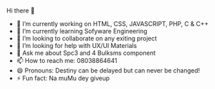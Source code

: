 Hi there 👋


- 🔭 I’m currently working on HTML, CSS, JAVASCRIPT, PHP, C & C++
- 🌱 I’m currently learning Sofyware Engineering
- 👯 I’m looking to collaborate on any exiting project
- 🤔 I’m looking for help with UX/UI Materials
- 💬 Ask me about Spc3 and 4 Bulksms component
- 📫 How to reach me: 08038864641
- 😄 Pronouns: Destiny can be delayed but can never be changed!
- ⚡ Fun fact: Na muMu dey giveup
